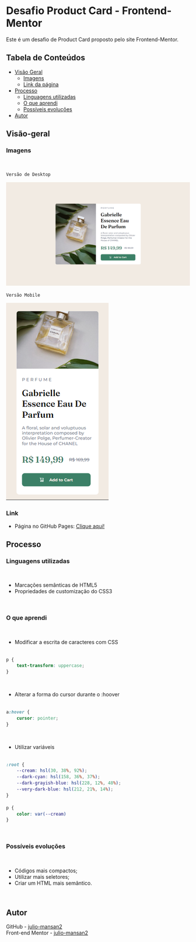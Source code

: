 # Desafio Product Card - Frontend-Mentor

Este é um desafio de Product Card proposto pelo site Frontend-Mentor.

## Tabela de Conteúdos

- [Visão Geral](#visão-geral)
    - [Imagens](#imagens)
    - [Link da página](#link)
- [Processo](#processo)
    - [Linguagens utilizadas](#linguagens-utilizadas)
    - [O que aprendi](#o-que-aprendi)
    - [Possíveis evoluções](#possíveis-evoluções)
- [Autor](#autor)

## Visão-geral

### Imagens

<br>

````
Versão de Desktop
````

   <img src="./src/design/desktop-design.png" alt="">

<br>

````
Versão Mobile
````

 <img src="./src/design/mobile-design.png" alt="">

### Link

- Página no GitHub Pages: <a href="https://julio-mansan2.github.io/product-card/">Clique aqui!</a>

## Processo

### Linguagens utilizadas

<br>

- Marcações semânticas de HTML5
- Propriedades de customização do CSS3

<br>

### O que aprendi

<br>

- Modificar a escrita de caracteres com CSS 

````css

p {
    text-transform: uppercase;
}

````

<br>

- Alterar a forma do cursor durante o :hoover

````css

a:hover {
    cursor: pointer;
}

````
<br>

- Utilizar variáveis

````css

:root {
    --cream: hsl(30, 38%, 92%);
    --dark-cyan: hsl(158, 36%, 37%);
    --dark-grayish-blue: hsl(228, 12%, 48%);
    --very-dark-blue: hsl(212, 21%, 14%);
}

p {
    color: var(--cream)
}

````
<br>

### Possíveis evoluções

<br>

- Códigos mais compactos;
- Utilizar mais seletores;
- Criar um HTML mais semântico.

<br>

## Autor

GitHub - <a href="https://github.com/julio-mansan2">julio-mansan2</a> <br>
Front-end Mentor - <a href="https://www.frontendmentor.io/profile/julio-mansan2">julio-mansan2</a> <br>